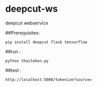 # deepcut-ws
deepcut webservice

##Prerequisites: 
```
pip install deepcut flask tensorflow
```

##run :
```
python thaitoken.py
```

##test : 
```
http://localhost:5000/tokenize?source=
```
